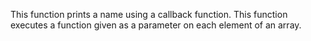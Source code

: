 This function prints a name using a callback function.
This function executes a function given as a parameter on each element of an array.
